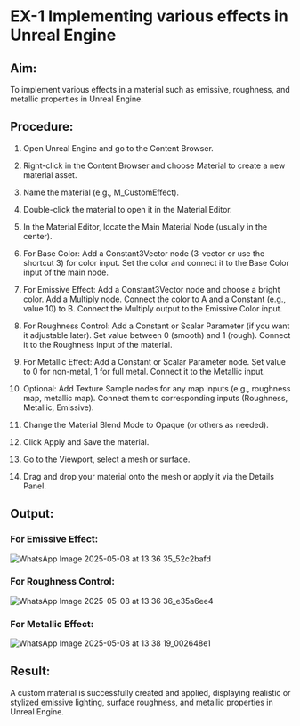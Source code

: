 # EX-1 Implementing various effects in Unreal Engine

## Aim:
To implement various effects in a material such as emissive, roughness, and metallic properties in Unreal Engine.

## Procedure:
1. Open Unreal Engine and go to the Content Browser.
2. Right-click in the Content Browser and choose Material to create a new material asset.
3. Name the material (e.g., M_CustomEffect).
4. Double-click the material to open it in the Material Editor.
5. In the Material Editor, locate the Main Material Node (usually in the center).
6. For Base Color:
   Add a Constant3Vector node (3-vector or use the shortcut 3) for color input.
   Set the color and connect it to the Base Color input of the main node.
7. For Emissive Effect:
   Add a Constant3Vector node and choose a bright color.
   Add a Multiply node.
   Connect the color to A and a Constant (e.g., value 10) to B.
   Connect the Multiply output to the Emissive Color input.

8. For Roughness Control:
   Add a Constant or Scalar Parameter (if you want it adjustable later).
   Set value between 0 (smooth) and 1 (rough).
   Connect it to the Roughness input of the material.

9. For Metallic Effect:
   Add a Constant or Scalar Parameter node.
   Set value to 0 for non-metal, 1 for full metal.
   Connect it to the Metallic input.

10. Optional:
    Add Texture Sample nodes for any map inputs (e.g., roughness map, metallic map).
    Connect them to corresponding inputs (Roughness, Metallic, Emissive).

11. Change the Material Blend Mode to Opaque (or others as needed).
12. Click Apply and Save the material.
13. Go to the Viewport, select a mesh or surface.
14. Drag and drop your material onto the mesh or apply it via the Details Panel.


## Output:
### For Emissive Effect:
![WhatsApp Image 2025-05-08 at 13 36 35_52c2bafd](https://github.com/user-attachments/assets/1f77fc8c-3835-4a9a-9492-292a958dd835)


### For Roughness Control:
![WhatsApp Image 2025-05-08 at 13 36 36_e35a6ee4](https://github.com/user-attachments/assets/a9951230-4d17-499d-9a48-5c4499ae87ce)


### For Metallic Effect:

![WhatsApp Image 2025-05-08 at 13 38 19_002648e1](https://github.com/user-attachments/assets/dd953379-8e2d-45d0-b32e-4326cfe3280b)


## Result:
A custom material is successfully created and applied, displaying realistic or stylized emissive lighting, surface roughness, and metallic properties in Unreal Engine.

